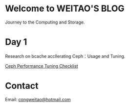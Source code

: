 # Welcome to WEITAO'S BLOG 
Journey to the Computing and Storage.


# Day 1
Research on bcache accllerating Ceph：Usage and Tuning.

[Ceph Performance Tuning Checklist](http://accelazh.github.io/ceph/Ceph-Performance-Tuning-Checklist)

# Contact
Email: congweitao@hotmail.com



